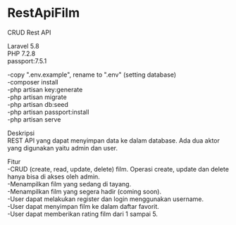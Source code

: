 # RestApiFilm

CRUD Rest API

Laravel 5.8 <br>
PHP 7.2.8 <br>
passport:7.5.1 <br>

-copy ".env.example", rename to ".env" (setting database) <br>
-composer install <br>
-php artisan key:generate <br>
-php artisan migrate <br>
-php artisan db:seed <br>
-php artisan passport:install <br>
-php artisan serve <br>

Deskripsi<br>
REST API yang dapat menyimpan data ke dalam database. Ada dua aktor yang digunakan
yaitu admin dan user.<br>

Fitur<br>
-CRUD (create, read, update, delete) film. Operasi create, update dan delete hanya bisa di
akses oleh admin.<br>
-Menampilkan film yang sedang di tayang.<br>
-Menampilkan film yang segera hadir (coming soon).<br>
-User dapat melakukan register dan login menggunakan username.<br>
-User dapat menyimpan film ke dalam daftar favorit.<br>
-User dapat memberikan rating film dari 1 sampai 5.<br>


